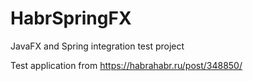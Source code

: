 # HabrSpringFX
JavaFX and Spring integration test project

Test application from https://habrahabr.ru/post/348850/

